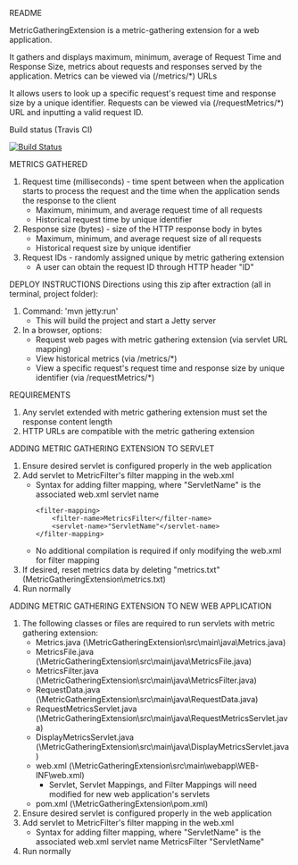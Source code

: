 README

MetricGatheringExtension is a metric-gathering extension for a web application.

It gathers and displays maximum, minimum, average of Request Time and Response Size, metrics about requests and responses served by the application. Metrics can be viewed via (/metrics/*) URLs

It allows users to look up a specific request's request time and response size by a unique identifier. Requests can be viewed via (/requestMetrics/*) URL and inputting a valid request ID.

Build status (Travis CI)

[![Build Status](https://travis-ci.com/KatieSanderson/MetricGatheringExtension.svg?branch=master)](https://travis-ci.com/KatieSanderson/MetricGatheringExtension)

METRICS GATHERED
1. Request time (milliseconds) - time spent between when the application starts to process the request and the time when the application sends the response to the client
    * Maximum, minimum, and average request time of all requests
    * Historical request time by unique identifier
2. Response size (bytes) - size of the HTTP response body in bytes
    * Maximum, minimum, and average request size of all requests
    * Historical request size by unique identifier
3. Request IDs - randomly assigned unique by metric gathering extension
    * A user can obtain the request ID through HTTP header "ID"

DEPLOY INSTRUCTIONS
Directions using this zip after extraction (all in terminal, project folder):
1. Command: 'mvn jetty:run'
    * This will build the project and start a Jetty server
2. In a browser, options:
    * Request web pages with metric gathering extension (via servlet URL mapping)
    * View historical metrics (via /metrics/*)
    * View a specific request's request time and response size by unique identifier (via /requestMetrics/*)

REQUIREMENTS
1. Any servlet extended with metric gathering extension must set the response content length
2. HTTP URLs are compatible with the metric gathering extension

ADDING METRIC GATHERING EXTENSION TO SERVLET
1. Ensure desired servlet is configured properly in the web application
2. Add servlet to MetricFilter's filter mapping in the web.xml
   * Syntax for adding filter mapping, where "ServletName" is the associated web.xml servlet name
       ~~~~
       <filter-mapping>
           <filter-name>MetricsFilter</filter-name>
           <servlet-name>"ServletName"</servlet-name>
       </filter-mapping>
       ~~~~
   * No additional compilation is required if only modifying the web.xml for filter mapping
3. If desired, reset metrics data by deleting "metrics.txt" (MetricGatheringExtension\metrics.txt)
4. Run normally

ADDING METRIC GATHERING EXTENSION TO NEW WEB APPLICATION
1. The following classes or files are required to run servlets with metric gathering extension:
    * Metrics.java (\MetricGatheringExtension\src\main\java\Metrics.java)
    * MetricsFile.java (\MetricGatheringExtension\src\main\java\MetricsFile.java)
    * MetricsFilter.java (\MetricGatheringExtension\src\main\java\MetricsFilter.java)
    * RequestData.java (\MetricGatheringExtension\src\main\java\RequestData.java)
    * RequestMetricsServlet.java (\MetricGatheringExtension\src\main\java\RequestMetricsServlet.java)
    * DisplayMetricsServlet.java (\MetricGatheringExtension\src\main\java\DisplayMetricsServlet.java)
    * web.xml (\MetricGatheringExtension\src\main\webapp\WEB-INF\web.xml)
        * Servlet, Servlet Mappings, and Filter Mappings will need modified for new web application's servlets
    * pom.xml (\MetricGatheringExtension\pom.xml)
2. Ensure desired servlet is configured properly in the web application
3. Add servlet to MetricFilter's filter mapping in the web.xml
   * Syntax for adding filter mapping, where "ServletName" is the associated web.xml servlet name
       <filter-mapping>
           <filter-name>MetricsFilter</filter-name>
           <servlet-name>"ServletName"</servlet-name>
       </filter-mapping>
4. Run normally